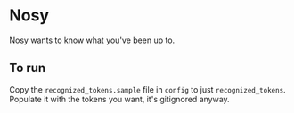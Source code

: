 # Nosy
Nosy wants to know what you've been up to.

## To run
Copy the `recognized_tokens.sample` file in `config` to just `recognized_tokens`. Populate it with the tokens you want, it's gitignored anyway.

